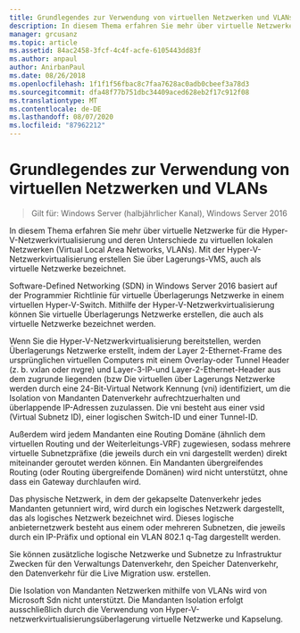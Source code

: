 ```yaml
---
title: Grundlegendes zur Verwendung von virtuellen Netzwerken und VLANs
description: In diesem Thema erfahren Sie mehr über virtuelle Netzwerke für die Hyper-V-Netzwerkvirtualisierung und deren Unterschiede zu virtuellen lokalen Netzwerken (Virtual Local Area Networks, VLANs). Mit der Hyper-V-Netzwerkvirtualisierung erstellen Sie über Lagerungs-VMS, auch als virtuelle Netzwerke bezeichnet.
manager: grcusanz
ms.topic: article
ms.assetid: 84ac2458-3fcf-4c4f-acfe-6105443dd83f
ms.author: anpaul
author: AnirbanPaul
ms.date: 08/26/2018
ms.openlocfilehash: 1f1f1f56fbac8c7faa7628ac0adb0cbeef3a78d3
ms.sourcegitcommit: dfa48f77b751dbc34409aced628eb2f17c912f08
ms.translationtype: MT
ms.contentlocale: de-DE
ms.lasthandoff: 08/07/2020
ms.locfileid: "87962212"
---
```

# <a name="understand-the-usage-of-virtual-networks-and-vlans"></a>Grundlegendes zur Verwendung von virtuellen Netzwerken und VLANs

>Gilt für: Windows Server (halbjährlicher Kanal), Windows Server 2016

In diesem Thema erfahren Sie mehr über virtuelle Netzwerke für die Hyper-V-Netzwerkvirtualisierung und deren Unterschiede zu virtuellen lokalen Netzwerken (Virtual Local Area Networks, VLANs). Mit der Hyper-V-Netzwerkvirtualisierung erstellen Sie über Lagerungs-VMS, auch als virtuelle Netzwerke bezeichnet.




Software-Defined Networking (SDN) in Windows Server 2016 basiert auf der Programmier Richtlinie für virtuelle Überlagerungs Netzwerke in einem virtuellen Hyper-V-Switch. Mithilfe der Hyper-V-Netzwerkvirtualisierung können Sie virtuelle Überlagerungs Netzwerke erstellen, die auch als virtuelle Netzwerke bezeichnet werden.

Wenn Sie die Hyper-V-Netzwerkvirtualisierung bereitstellen, werden Überlagerungs Netzwerke erstellt, indem der Layer 2-Ethernet-Frame des ursprünglichen virtuellen Computers mit einem Overlay-oder Tunnel Header (z. b. vxlan oder nvgre) und Layer-3-IP-und Layer-2-Ethernet-Header aus dem zugrunde liegenden (bzw Die virtuellen über Lagerungs Netzwerke werden durch eine 24-Bit-Virtual Network Kennung (vni) identifiziert, um die Isolation von Mandanten Datenverkehr aufrechtzuerhalten und überlappende IP-Adressen zuzulassen. Die vni besteht aus einer vsid (Virtual Subnetz ID), einer logischen Switch-ID und einer Tunnel-ID.

Außerdem wird jedem Mandanten eine Routing Domäne (ähnlich dem virtuellen Routing und der Weiterleitungs-VRF) zugewiesen, sodass mehrere virtuelle Subnetzpräfixe (die jeweils durch ein vni dargestellt werden) direkt miteinander geroutet werden können. Ein Mandanten übergreifendes Routing (oder Routing übergreifende Domänen) wird nicht unterstützt, ohne dass ein Gateway durchlaufen wird.

Das physische Netzwerk, in dem der gekapselte Datenverkehr jedes Mandanten getunniert wird, wird durch ein logisches Netzwerk dargestellt, das als logisches Netzwerk bezeichnet wird. Dieses logische anbieternetzwerk besteht aus einem oder mehreren Subnetzen, die jeweils durch ein IP-Präfix und optional ein VLAN 802.1 q-Tag dargestellt werden.

Sie können zusätzliche logische Netzwerke und Subnetze zu Infrastruktur Zwecken für den Verwaltungs Datenverkehr, den Speicher Datenverkehr, den Datenverkehr für die Live Migration usw. erstellen.

Die Isolation von Mandanten Netzwerken mithilfe von VLANs wird von Microsoft Sdn nicht unterstützt. Die Mandanten Isolation erfolgt ausschließlich durch die Verwendung von Hyper-V-netzwerkvirtualisierungsüberlagerung virtuelle Netzwerke und Kapselung.



